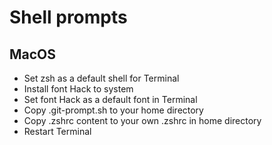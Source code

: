 # Shell prompts

## MacOS

- Set zsh as a default shell for Terminal
- Install font Hack to system
- Set font Hack as a default font in Terminal
- Copy .git-prompt.sh to your home directory
- Copy .zshrc content to your own .zshrc in home directory
- Restart Terminal

